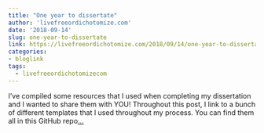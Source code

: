 ```yaml
---
title: "One year to dissertate"
author: 'livefreeordichotomize.com'
date: '2018-09-14'
slug: one-year-to-dissertate
link: https://livefreeordichotomize.com/2018/09/14/one-year-to-dissertate/
categories:
- bloglink
tags:
  - livefreeordichotomizecom
---
```


I’ve compiled some resources that I used when completing my dissertation and I wanted to share them with YOU! Throughout this post, I link to a bunch of different templates that I used throughout my process. You can find them all in this GitHub repo[... <i class="fas fa-external-link-alt"></i>](https://livefreeordichotomize.com/2018/09/14/one-year-to-dissertate/)

